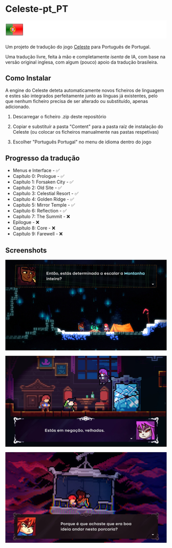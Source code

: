 # Celeste-pt_PT 

[celeste-game]: https://www.celestegame.com/ "Official Celeste website"

![](https://github.com/Hurricane-32/Celeste-pt_PT/blob/main/Content/Dialog/Icons/portugal-portuguese.png)

Um projeto de tradução do jogo [Celeste][celeste-game] para Português de Portugal.

Uma tradução livre, feita à mão e completamente _isenta_ de IA, com base na versão original inglesa, com algum (pouco) apoio da tradução brasileira.

## Como Instalar

A engine do Celeste deteta automaticamente novos ficheiros de linguagem e estes são integrados perfeitamente junto as línguas já existentes, pelo que nenhum ficheiro precisa de ser alterado ou substituído, apenas adicionado.

1. Descarregar o ficheiro .zip deste repositório

2. Copiar e substituír a pasta "Content" para a pasta raíz de instalação do Celeste (ou colocar os ficheiros manualmente nas pastas respetivas)

3. Escolher "Português Portugal" no menu de idioma dentro do jogo

## Progresso da tradução

- Menus e Interface - ✅
- Capítulo 0: Prologue - ✅
- Capítulo 1: Forsaken City - ✅
- Capítulo 2: Old Site - ✅
- Capítulo 3: Celestial Resort - ✅
- Capítulo 4: Golden Ridge - ✅
- Capítulo 5: Mirror Temple - ✅
- Capítulo 6: Reflection - ✅
- Capítulo 7: The Summit - ❌
- Epilogue - ❌
- Capítulo 8: Core - ❌
- Capítulo 9: Farewell - ❌

## Screenshots

![](https://github.com/Hurricane-32/Celeste-pt_PT/blob/main/Screenshots/20250629175428_1.jpg)

![](https://github.com/Hurricane-32/Celeste-pt_PT/blob/main/Screenshots/20250629175632_1.jpg)

![](https://github.com/Hurricane-32/Celeste-pt_PT/blob/main/Screenshots/20250629195128_1.jpg)
